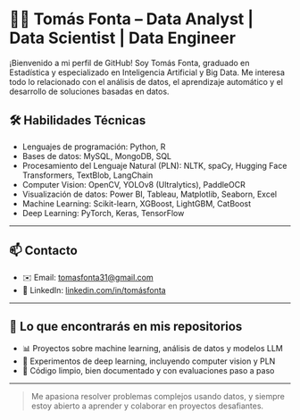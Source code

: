 # 👨‍💻 Tomás Fonta – Data Analyst | Data Scientist | Data Engineer

¡Bienvenido a mi perfil de GitHub! Soy Tomás Fonta, graduado en Estadística y especializado en Inteligencia Artificial y Big Data. Me interesa todo lo relacionado con el análisis de datos, el aprendizaje automático y el desarrollo de soluciones basadas en datos.

## 🛠 Habilidades Técnicas

- Lenguajes de programación: Python, R
- Bases de datos: MySQL, MongoDB, SQL
- Procesamiento del Lenguaje Natural (PLN): NLTK, spaCy, Hugging Face Transformers, TextBlob, LangChain
- Computer Vision: OpenCV, YOLOv8 (Ultralytics), PaddleOCR
- Visualización de datos: Power BI, Tableau, Matplotlib, Seaborn, Excel
- Machine Learning: Scikit-learn, XGBoost, LightGBM, CatBoost
- Deep Learning: PyTorch, Keras, TensorFlow

---

## 📫 Contacto

- ✉️ Email: tomasfonta31@gmail.com  
- 🔗 LinkedIn: [linkedin.com/in/tomásfonta](https://www.linkedin.com/in/tomasfonta/)

---

## 🚀 Lo que encontrarás en mis repositorios

- 📊 Proyectos sobre machine learning, análisis de datos y modelos LLM
- 🧠 Experimentos de deep learning, incluyendo computer vision y PLN
- 📁 Código limpio, bien documentado y con evaluaciones paso a paso

---

> Me apasiona resolver problemas complejos usando datos, y siempre estoy abierto a aprender y colaborar en proyectos desafiantes.

